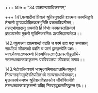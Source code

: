 +++
title = "34 वाक्यान्वयाधिकरणम्"

+++
141.पत्यादीनां प्रियत्वं श्रुतिरनुवदति ह्यात्मनः कामसिद्ध्यै  
तेनासौ पुण्यपापोदितफलभुगिति प्रक्रमादिप्रतीतम्।  
तत्तद्भोगप्रदातुः प्रथयति हि विभोः कामतस्तत्प्रियत्वं   
द्रष्टव्यश्चैष मुक्त्यै श्रुतिनिकरमितः प्रत्यभिज्ञाप्यतेऽत्र।।

142.व्युत्पत्त्या ह्यात्मशब्दो वदति च परमं ब्रह्म यद्वा समासात्   
सार्थोऽयं जीवशब्दो वदति च परमं द्वारवृत्त्येति पक्षाः।  
व्यक्त्यैक्यादाश्मरथ्यो निरुपधिकदशाद्वैततस्त्वौडुलोमि-  
स्तत्स्थत्वात्काशकृत्स्नः परविषयतया जीवशब्दं जगाद।।

143.भेदोपाधिव्यपाये भवभृदयमियाब्रह्मतामित्ययुक्तं  
नित्यन्तद्भेददृष्टेरतिपतितभवे साम्यसाधर्म्यशब्दात्।  
मृत्तत्कार्यक्रमश्च श्रुतिशतविहतस्तेन जीवोक्तिमीशे  
तत्स्थत्वात्काशकृत्स्नो यदिह निरवहद्व्याससिद्धान्त एषः।।